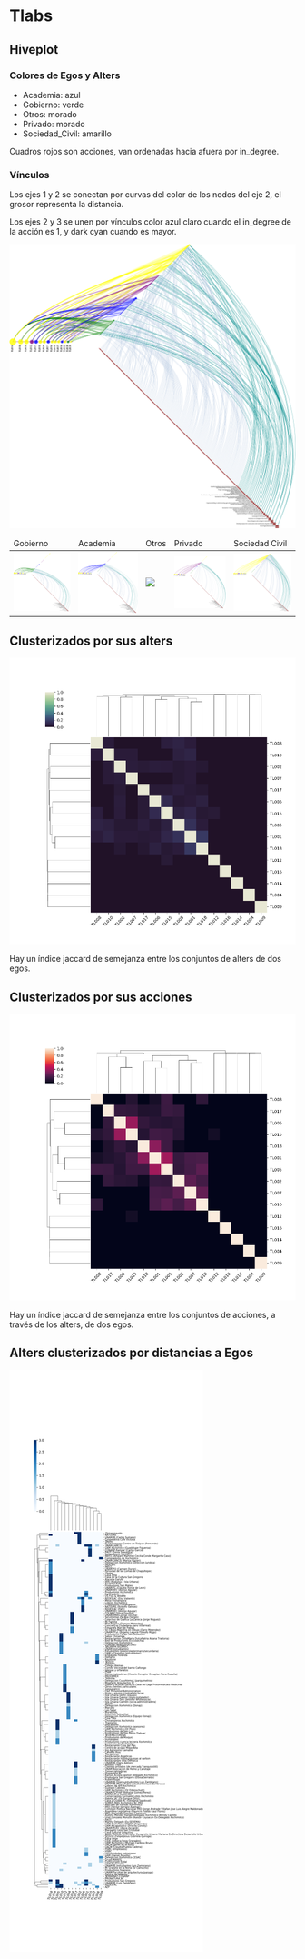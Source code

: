 # Tlabs

## Hiveplot

### Colores de Egos y Alters

 - Academia: azul
 - Gobierno: verde
 - Otros: morado
 - Privado: morado
 - Sociedad_Civil: amarillo

Cuadros rojos son acciones, van ordenadas hacia afuera por in_degree.

### Vínculos

Los ejes 1 y 2 se conectan por curvas del color de los nodos del eje
2, el grosor representa la distancia.

Los ejes 2 y 3 se unen por vínculos color azul claro cuando el
in_degree de la acción es 1, y dark cyan cuando es mayor.

<img src="plots/agency.png" >

<table>
<thead>
<tr>
<td>
Gobierno
</td>
<td>
Academia
</td>
<td>
Otros
</td>
<td>
Privado
</td>
<td>
Sociedad Civil
</td>
</tr>
</thead>
<tbody>
<tr>
<td>
<img src="plots/Gobierno.png">
</td>
<td>
<img src="plots/Academia.png">
</td>
<td>
<img src="plots/Otros.png">
</td>
<td>
<img src="plots/Privado.png">
</td>
<td>
<img src="plots/Sociedad_Civil.png">
</td>
</tr>
</tbody>
</table>


## Clusterizados por sus alters

<img src="plots/dendrogram.png">

Hay un índice jaccard de semejanza entre los conjuntos de alters de dos egos.

## Clusterizados por sus acciones

<img src="plots/dendrogram_actions.png">

Hay un índice jaccard de semejanza entre los conjuntos de acciones, a
través de los alters, de dos egos.

## Alters clusterizados por distancias a Egos
<img src="plots/dendrogram_distances.png">
